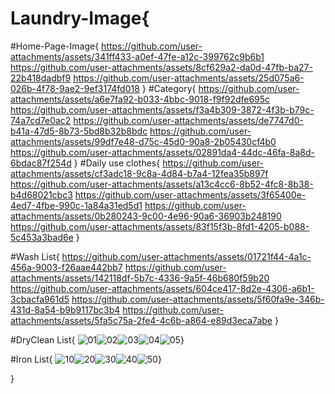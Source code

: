 # Laundry-Image{
#Home-Page-Image{
     https://github.com/user-attachments/assets/341ff433-a0ef-47fe-a12c-399762c9b6b1
     https://github.com/user-attachments/assets/8cf629a2-da0d-47fb-ba27-22b418dadbf9
     https://github.com/user-attachments/assets/25d075a6-026b-4f78-9ae2-9ef3174fd018
}
#Category{
     https://github.com/user-attachments/assets/a6e7fa92-b033-4bbc-9018-f9f92dfe695c
     https://github.com/user-attachments/assets/f3a4b309-3872-4f3b-b79c-74a7cd7e0ac2
     https://github.com/user-attachments/assets/de7747d0-b41a-47d5-8b73-5bd8b32b8bdc
     https://github.com/user-attachments/assets/99df7e48-d75c-45d0-90a8-2b05430cf4b0
     https://github.com/user-attachments/assets/02891da4-44dc-46fa-8a8d-6bdac87f254d
}
#Daily use clothes{
     https://github.com/user-attachments/assets/cf3adc18-9c8a-4d84-b7a4-12fea35b897f
     https://github.com/user-attachments/assets/a13c4cc6-8b52-4fc8-8b38-b4d68021cbc3
     https://github.com/user-attachments/assets/3f65400e-4ed7-4fbe-990c-1a84a31ed5d1
     https://github.com/user-attachments/assets/0b280243-9c00-4e96-90a6-36903b248190
     https://github.com/user-attachments/assets/83f15f3b-8fd1-4205-b088-5c453a3bad6e
}


#Wash List{
https://github.com/user-attachments/assets/01721f44-4a1c-456a-9003-f26aae442bb7
https://github.com/user-attachments/assets/142118df-5b7c-4336-9a5f-46b680f59b20
https://github.com/user-attachments/assets/604ce417-8d2e-4306-a6b1-3cbacfa961d5
https://github.com/user-attachments/assets/5f60fa9e-346b-431d-8a54-b9b9117bc3b4
https://github.com/user-attachments/assets/5fa5c75a-2fe4-4c6b-a864-e89d3eca7abe
}


#DryClean List{
![01](https://github.com/user-attachments/assets/8f3c3fb8-71e2-4597-833a-6f6f6feea707)![02](https://github.com/user-attachments/assets/3741cbf2-1400-4c7b-8d84-68faea57627a)![03](https://github.com/user-attachments/assets/374ba7cf-68a3-44a4-b8e6-d6ffdadd4392)![04](https://github.com/user-attachments/assets/591689e5-adcf-40c7-9ce2-dcf4924e99d1)![05](https://github.com/user-attachments/assets/28b0c7a3-9549-40c0-97ce-009db71bdecf)}


#Iron List{
![10](https://github.com/user-attachments/assets/9700e4df-18bc-4f6c-b18b-0e26a54fc66d)![20](https://github.com/user-attachments/assets/555ec5ae-f258-45f1-babd-cc1da280fa44)![30](https://github.com/user-attachments/assets/8b4015e0-d774-4d7e-a528-5438764a6879)![40](https://github.com/user-attachments/assets/0498615b-6d3e-4c5a-bf47-52adff116170)![50](https://github.com/user-attachments/assets/a6b4e122-0e83-4ecb-bed9-f41fd576b297)}

}

